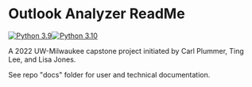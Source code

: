 # Outlook Analyzer ReadMe
[![Python 3.9](https://img.shields.io/badge/python-3.9-blue.svg)](https://www.python.org/downloads/release/python-390/)[![Python 3.10](https://img.shields.io/badge/python-3.10-blue.svg)](https://www.python.org/downloads/release/python-310/)

A 2022 UW-Milwaukee capstone project initiated by Carl Plummer, Ting Lee, and Lisa Jones.

See repo "docs" folder for user and technical documentation.